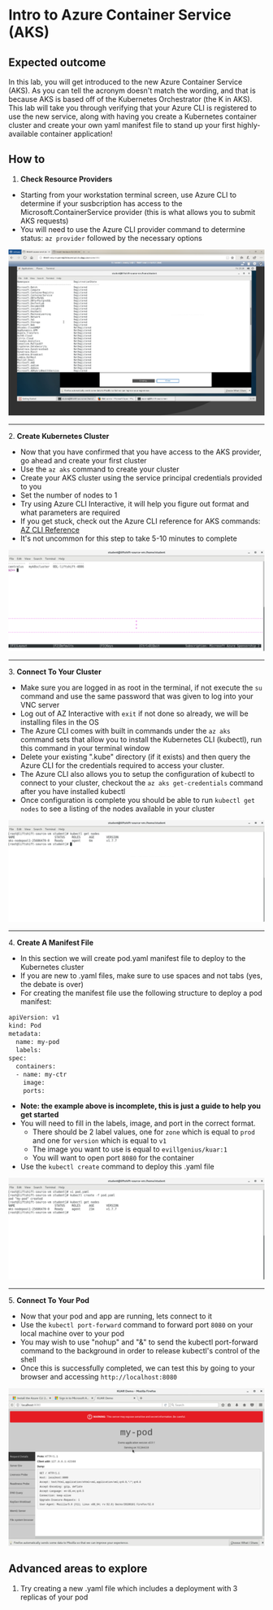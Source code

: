 # Intro to Azure Container Service (AKS)

## Expected outcome

In this lab, you will get introduced to the new Azure Container Service (AKS). As you can tell the acronym doesn't match the wording, and that is because AKS is based off of the Kubernetes Orchestrator (the K in AKS). This lab will take you through verifying that your Azure CLI is registered to use the new service, along with having you create a Kubernetes container cluster and create your own yaml manifest file to stand up your first highly-available container application!


## How to 


1. <strong>Check Resource Providers</strong>

 * Starting from your workstation terminal screen, use Azure CLI to determine if your susbcription has access to the
 Microsoft.ContainerService provider (this is what allows you to submit AKS requests)
 * You will need to use the Azure CLI provider command to determine status: ``az provider`` followed by the necessary options

 ![aksreg](./images/aksreg.png)


<hr>
2. <strong>Create Kubernetes Cluster</strong>

 * Now that you have confirmed that you have access to the AKS provider, go ahead and create your first cluster
 * Use the ``az aks`` command to create your cluster
 * Create your AKS cluster using the service principal credentials provided to you
 * Set the number of nodes to 1
 * Try using Azure CLI Interactive, it will help you figure out format and what parameters are required
 * If you get stuck, check out the Azure CLI reference for AKS commands: [AZ CLI Reference](https://docs.microsoft.com/en-us/cli/azure/?view=azure-cli-latest)
 * It's not uncommon for this step to take 5-10 minutes to complete

 ![akscreated](./images/akscreated.png)

<hr>
3. <strong>Connect To Your Cluster</strong>

 * Make sure you are logged in as root in the terminal, if not execute the ``su`` command and use the same password that was given to log into your VNC server
 * Log out of AZ Interactive with ``exit`` if not done so already, we will be installing files in the OS
 * The Azure CLI comes with built in commands under the ``az aks`` command sets that allow you to install the Kubernetes CLI (kubectl), run this command in your terminal window
 * Delete your existing ".kube" directory (if it exists) and then query the Azure CLI for the credentials required to access your cluster.
 * The Azure CLI also allows you to setup the configuration of kubectl to connect to your cluster, checkout the ``az aks get-credentials`` command after you have installed kubectl
 * Once configuration is complete you should be able to run ``kubectl get nodes`` to see a listing of the nodes available in your cluster

![akskubectl](./images/akskubectl.png)

<hr>
4. <strong>Create A Manifest File</strong>

* In this section we will create pod.yaml manifest file to deploy to the Kubernetes cluster
* If you are new to .yaml files, make sure to use spaces and not tabs (yes, the debate is over)
* For creating the manifest file use the following structure to deploy a pod manifest:
```
apiVersion: v1
kind: Pod
metadata:
  name: my-pod
  labels:
spec:
  containers:
  - name: my-ctr
    image:
    ports:
```
* <strong>Note: the example above is incomplete, this is just a guide to help you get started</strong>
* You will need to fill in the labels, image, and port in the correct format.
  * There should be 2 label values, one for ``zone`` which is equal to ``prod`` and one for ``version`` which is equal to ``v1``
  * The image you want to use is equal to ``evillgenius/kuar:1``
  * You will want to open port ``8080`` for the container
* Use the ``kubectl create`` command to deploy this .yaml file

![akskubectlcreate](./images/kubectlcreate.png)

<hr>
5. <strong>Connect To Your Pod</strong>

  * Now that your pod and app are running, lets connect to it
  * Use the ``kubectl port-forward`` command to forward port ``8080`` on your local machine over to your pod
  * You may wish to use "nohup" and "&" to send the kubectl port-forward command to the background in order to release kubectl's control of the shell
  * Once this is successfully completed, we can test this by going to your browser and accessing ``http://localhost:8080``

![akskubectlcreate](./images/accessapp.png)

## Advanced areas to explore

1. Try creating a new .yaml file which includes a deployment with 3 replicas of your pod
